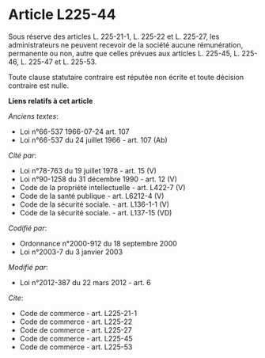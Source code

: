 # Article L225-44

Sous réserve des articles L. 225-21-1, L. 225-22 et L. 225-27, les administrateurs ne peuvent recevoir de la société aucune
rémunération, permanente ou non, autre que celles prévues aux articles L. 225-45, L. 225-46, L. 225-47 et L. 225-53. 

Toute clause statutaire contraire est réputée non écrite et toute décision contraire est nulle.

**Liens relatifs à cet article**

_Anciens textes_:

  - Loi n°66-537 1966-07-24 art. 107
  - Loi n°66-537 du 24 juillet 1966 - art. 107 (Ab)

_Cité par_:

  - Loi n°78-763 du 19 juillet 1978 - art. 15 (V)
  - Loi n°90-1258 du 31 décembre 1990 - art. 12 (V)
  - Code de la propriété intellectuelle - art. L422-7 (V)
  - Code de la santé publique - art. L6212-4 (V)
  - Code de la sécurité sociale. - art. L136-1-1 (V)
  - Code de la sécurité sociale. - art. L137-15 (VD)

_Codifié par_:

  - Ordonnance n°2000-912 du 18 septembre 2000
  - Loi n°2003-7 du 3 janvier 2003

_Modifié par_:

  - Loi n°2012-387 du 22 mars 2012 - art. 6

_Cite_:

  - Code de commerce - art. L225-21-1
  - Code de commerce - art. L225-22
  - Code de commerce - art. L225-27
  - Code de commerce - art. L225-45
  - Code de commerce - art. L225-53
